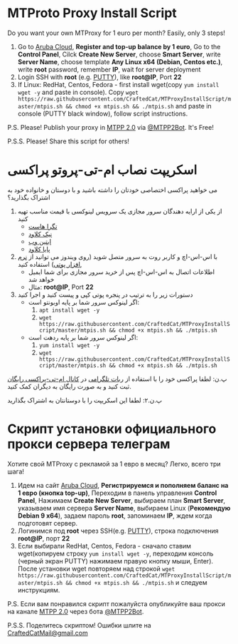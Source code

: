 # MTProto Proxy Install Script

Do you want your own MTProxy for 1 euro per month? Easily, only 3 steps!

1. Go to [Aruba Cloud](https://www.arubacloud.com/), **Register and top-up balance by 1 euro**, Go to the **Control Panel**, Cilck **Create New Server**, choose **Smart Server**, write **Server Name**, choose template **Any Linux x64 (Debian, Centos etc.)**, write **root** password, remember **IP**, wait for server deployment
2. Login SSH with **root** (e.g. [PUTTY](https://www.chiark.greenend.org.uk/~sgtatham/putty/latest.html)), like **root@IP**, Port **22**
3. If Linux: RedHat, Centos, Fedora - first install wget(copy `yum install wget -y` and  paste in console). Copy `wget https://raw.githubusercontent.com/CraftedCat/MTProxyInstallScript/master/mtpis.sh && chmod +x mtpis.sh && ./mtpis.sh` and paste in console (PUTTY black window), follow script instructions.


P.S. Please! Publish your proxy in [MTPP 2.0](https://t.me/MTProtoProxiesFree) via [@MTPP2Bot](https://t.me/MTPP2Bot). It's Free!

P.S.S. Please! Share this script for others!


# اسکریپت نصاب ام-تی-پروتو پراکسی

می خواهید پراکسی اختصاصی خودتان را داشته باشید و با دوستان و خانواده خود به اشتراک بگذارید؟
1. از یکی از ارایه دهندگان سرور مجازی یک سرویس لینوکسی با قیمت مناسب تهیه کنید
    -  [تگرا هاست](https://tegrahost.com/cart.php?gid=25)
    - [نیک کلاود](https://my.niccloud.net/cart.php?gid=7)
    - [ابتین وب](https://my.abtinweb.com/cart.php?gid=29)
    - [پایا کلاود](https://client.payacloud.com/cart.php?gid=5) 
2. با اس-اس-اچ و کاربر روت به سرور متصل شوید (روی ویندوز می توانید از [نرم افزار پوتی](https://www.chiark.greenend.org.uk/~sgtatham/putty/latest.html)) استفاده کنید, 
    - اطلاعات اتصال به اس-اس-اچ پس از خرید سرور مجازی برای شما ایمیل خواهد شد 
    - مثال: **root@IP**, Port **22**
3. دستورات زیر را به ترتیب در پنجره پوتی کپی و پیست کنید و اجرا کنید 
    - اگر لینوکس سرور شما بر پایه اوبونتو است:
      1. `apt install wget -y`
      2. `wget https://raw.githubusercontent.com/CraftedCat/MTProxyInstallScript/master/mtpis.sh && chmod +x mtpis.sh && ./mtpis.sh`
    - اگر لینوکس سرور شما بر پایه ردهت است:
      1. `yum install wget -y`
      2. `wget https://raw.githubusercontent.com/CraftedCat/MTProxyInstallScript/master/mtpis.sh && chmod +x mtpis.sh && ./mtpis.sh`

پ.ن: لطفا پراکسی خود را با استفاده از [ربات تلگرامی](https://t.me/MTPP2Bot) در [کانال ام-تی-پراکسی رایگان](https://t.me/MTProtoProxiesFree) ثبت کنید و به صورت رایگان به دیگران کمک کنید.

پ.ن.۲: لطفا این اسکریپت را با دوستانتان به اشتراک بگذارید 


# Скрипт установки официального прокси сервера телеграм

Хотите свой MTProxy с рекламой за 1 евро в месяц? Легко, всего три шага!

1. Идем на сайт [Aruba Cloud](https://www.arubacloud.com/), **Регистрируемся и пополняем баланс на 1 евро (кнопка top-up)**, Переходим в панель управления **Control Panel**, Нажимаем **Create New Server**, выбираем план **Smart Server**, указываем имя сервера **Server Name**, выбираем Linux (**Рекомендую Debian 9 x64**), задаем пароль **root**, запоминаем **IP**, ждем когда подготовят сервер.
2. Логинимся под **root** через SSH(e.g. [PUTTY](https://www.chiark.greenend.org.uk/~sgtatham/putty/latest.html)), строка подключения **root@IP**, порт **22**
3. Если выбирали RedHat, Centos, Fedora - сначало ставим wget(копируем строку `yum install wget -y`, переходим консоль (черный экран PUTTY) нажимаем правую кнопку мыши, Enter). После установки wget повторяем над строкой
`wget https://raw.githubusercontent.com/CraftedCat/MTProxyInstallScript/master/mtpis.sh && chmod +x mtpis.sh && ./mtpis.sh` и следуем инструкциям.


P.S. Если вам понравился скрипт пожалуйста опубликуйте ваш прокси на канале [MTPP 2.0](https://t.me/MTProtoProxiesFree) через бота [@MTPP2Bot](https://t.me/MTPP2Bot). 

P.S.S. Поделитесь скриптом! Ошибки шлите на CraftedCatMail@gmail.com
